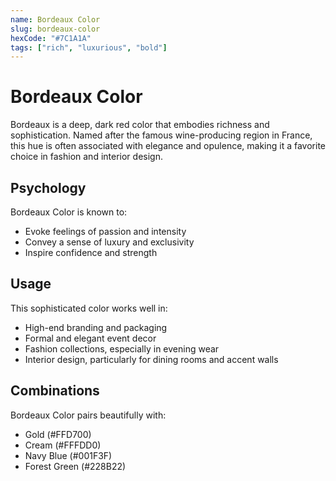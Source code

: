 ```yaml
---
name: Bordeaux Color
slug: bordeaux-color
hexCode: "#7C1A1A"
tags: ["rich", "luxurious", "bold"]
---
```


# Bordeaux Color

Bordeaux is a deep, dark red color that embodies richness and sophistication. Named after the famous wine-producing region in France, this hue is often associated with elegance and opulence, making it a favorite choice in fashion and interior design.

## Psychology

Bordeaux Color is known to:
- Evoke feelings of passion and intensity
- Convey a sense of luxury and exclusivity
- Inspire confidence and strength

## Usage

This sophisticated color works well in:
- High-end branding and packaging
- Formal and elegant event decor
- Fashion collections, especially in evening wear
- Interior design, particularly for dining rooms and accent walls

## Combinations

Bordeaux Color pairs beautifully with:
- Gold (#FFD700)
- Cream (#FFFDD0)
- Navy Blue (#001F3F)
- Forest Green (#228B22)